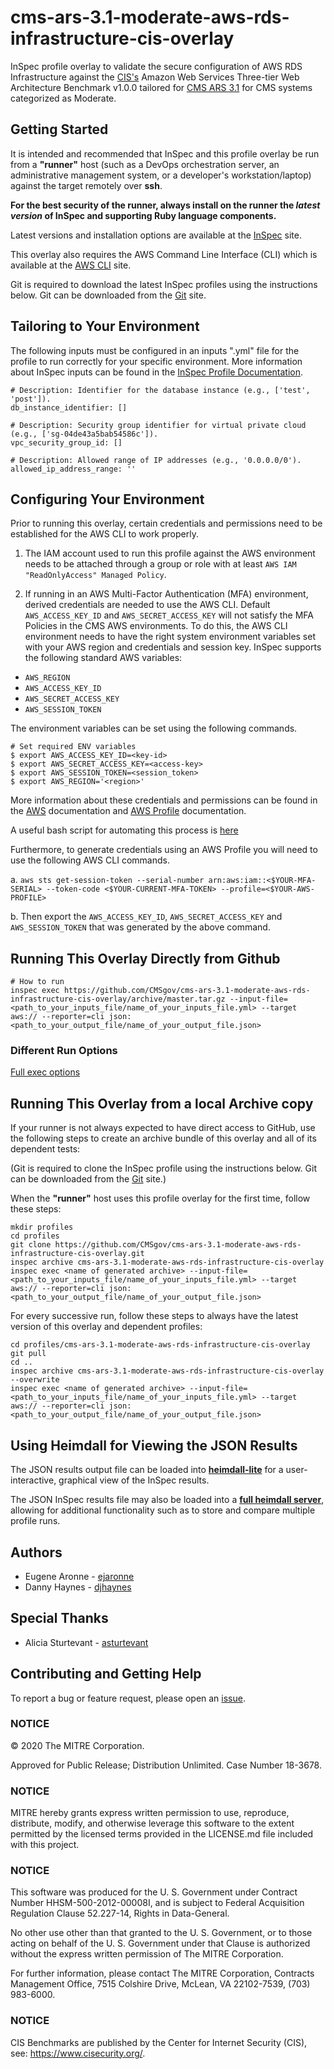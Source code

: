 # cms-ars-3.1-moderate-aws-rds-infrastructure-cis-overlay
InSpec profile overlay to validate the secure configuration of AWS RDS Infrastructure against the [CIS's](https://www.cisecurity.org/cis-benchmarks/) Amazon Web Services Three-tier Web Architecture Benchmark v1.0.0 tailored for [CMS ARS 3.1](https://www.cms.gov/Research-Statistics-Data-and-Systems/CMS-Information-Technology/InformationSecurity/Info-Security-Library-Items/ARS-31-Publication.html) for CMS systems categorized as Moderate.

## Getting Started  
It is intended and recommended that InSpec and this profile overlay be run from a __"runner"__ host (such as a DevOps orchestration server, an administrative management system, or a developer's workstation/laptop) against the target remotely over __ssh__.

__For the best security of the runner, always install on the runner the _latest version_ of InSpec and supporting Ruby language components.__ 

Latest versions and installation options are available at the [InSpec](http://inspec.io/) site.

This overlay also requires the AWS Command Line Interface (CLI) which is available at the [AWS CLI](https://aws.amazon.com/cli/) site.

Git is required to download the latest InSpec profiles using the instructions below. Git can be downloaded from the [Git](https://git-scm.com/book/en/v2/Getting-Started-Installing-Git) site. 

## Tailoring to Your Environment
The following inputs must be configured in an inputs ".yml" file for the profile to run correctly for your specific environment. More information about InSpec inputs can be found in the [InSpec Profile Documentation](https://www.inspec.io/docs/reference/profiles/).
 
```
# Description: Identifier for the database instance (e.g., ['test', 'post']).
db_instance_identifier: []
    
# Description: Security group identifier for virtual private cloud (e.g., ['sg-04de43a5bab54586c']).
vpc_security_group_id: []

# Description: Allowed range of IP addresses (e.g., '0.0.0.0/0').
allowed_ip_address_range: ''
```
## Configuring Your Environment
Prior to running this overlay, certain credentials and permissions need to be established for the AWS CLI to work properly. 

1. The IAM account used to run this profile against the AWS environment needs to be attached through a group or role with at least `AWS IAM "ReadOnlyAccess" Managed Policy`. 

2. If running in an AWS Multi-Factor Authentication (MFA) environment, derived credentials are needed to use the AWS CLI. Default `AWS_ACCESS_KEY_ID` and `AWS_SECRET_ACCESS_KEY` will not satisfy the MFA Policies in the CMS AWS environments. To do this, the AWS CLI environment needs to have the right system environment variables set with your AWS region and credentials and session key. InSpec supports the following standard AWS variables:

- `AWS_REGION`
- `AWS_ACCESS_KEY_ID`
- `AWS_SECRET_ACCESS_KEY`
- `AWS_SESSION_TOKEN`

The environment variables can be set using the following commands.

````
# Set required ENV variables
$ export AWS_ACCESS_KEY_ID=<key-id>
$ export AWS_SECRET_ACCESS_KEY=<access-key>
$ export AWS_SESSION_TOKEN=<session_token>
$ export AWS_REGION='<region>'
````

More information about these credentials and permissions can be found in the [AWS](https://docs.aws.amazon.com/cli/latest/reference/sts/get-session-token.html) documentation and [AWS Profile](https://docs.aws.amazon.com/cli/latest/userguide/cli-multiple-profiles.html) documentation.

A useful bash script for automating this process is [here](https://gist.github.com/dinvlad/d1bc0a45419abc277eb86f2d1ce70625)

Furthermore, to generate credentials using an AWS Profile you will need to use the following AWS CLI commands.

  a. `aws sts get-session-token --serial-number arn:aws:iam::<$YOUR-MFA-SERIAL> --token-code <$YOUR-CURRENT-MFA-TOKEN> --profile=<$YOUR-AWS-PROFILE>` 

  b. Then export the `AWS_ACCESS_KEY_ID`, `AWS_SECRET_ACCESS_KEY` and `AWS_SESSION_TOKEN` that was generated by the above command.

## Running This Overlay Directly from Github

```
# How to run
inspec exec https://github.com/CMSgov/cms-ars-3.1-moderate-aws-rds-infrastructure-cis-overlay/archive/master.tar.gz --input-file=<path_to_your_inputs_file/name_of_your_inputs_file.yml> --target aws:// --reporter=cli json:<path_to_your_output_file/name_of_your_output_file.json>
```

### Different Run Options

  [Full exec options](https://docs.chef.io/inspec/cli/#options-3)

## Running This Overlay from a local Archive copy

If your runner is not always expected to have direct access to GitHub, use the following steps to create an archive bundle of this overlay and all of its dependent tests:

(Git is required to clone the InSpec profile using the instructions below. Git can be downloaded from the [Git](https://git-scm.com/book/en/v2/Getting-Started-Installing-Git) site.)

When the __"runner"__ host uses this profile overlay for the first time, follow these steps: 

```
mkdir profiles
cd profiles
git clone https://github.com/CMSgov/cms-ars-3.1-moderate-aws-rds-infrastructure-cis-overlay.git
inspec archive cms-ars-3.1-moderate-aws-rds-infrastructure-cis-overlay
inspec exec <name of generated archive> --input-file=<path_to_your_inputs_file/name_of_your_inputs_file.yml> --target aws:// --reporter=cli json:<path_to_your_output_file/name_of_your_output_file.json> 
```

For every successive run, follow these steps to always have the latest version of this overlay and dependent profiles:

```
cd profiles/cms-ars-3.1-moderate-aws-rds-infrastructure-cis-overlay
git pull
cd ..
inspec archive cms-ars-3.1-moderate-aws-rds-infrastructure-cis-overlay --overwrite
inspec exec <name of generated archive> --input-file=<path_to_your_inputs_file/name_of_your_inputs_file.yml> --target aws:// --reporter=cli json:<path_to_your_output_file/name_of_your_output_file.json> 
```

## Using Heimdall for Viewing the JSON Results

The JSON results output file can be loaded into __[heimdall-lite](https://heimdall-lite.mitre.org/)__ for a user-interactive, graphical view of the InSpec results. 

The JSON InSpec results file may also be loaded into a __[full heimdall server](https://github.com/mitre/heimdall)__, allowing for additional functionality such as to store and compare multiple profile runs.

## Authors
* Eugene Aronne - [ejaronne](https://github.com/ejaronne)
* Danny Haynes - [djhaynes](https://github.com/djhaynes)

## Special Thanks
* Alicia Sturtevant - [asturtevant](https://github.com/asturtevant)

## Contributing and Getting Help
To report a bug or feature request, please open an [issue](https://github.com/CMSgov/cms-ars-3.1-moderate-aws-rds-infrastructure-cis-overlay/issues/new).

### NOTICE

© 2020 The MITRE Corporation.

Approved for Public Release; Distribution Unlimited. Case Number 18-3678.

### NOTICE
MITRE hereby grants express written permission to use, reproduce, distribute, modify, and otherwise leverage this software to the extent permitted by the licensed terms provided in the LICENSE.md file included with this project.

### NOTICE  

This software was produced for the U. S. Government under Contract Number HHSM-500-2012-00008I, and is subject to Federal Acquisition Regulation Clause 52.227-14, Rights in Data-General.  

No other use other than that granted to the U. S. Government, or to those acting on behalf of the U. S. Government under that Clause is authorized without the express written permission of The MITRE Corporation.

For further information, please contact The MITRE Corporation, Contracts Management Office, 7515 Colshire Drive, McLean, VA  22102-7539, (703) 983-6000.

### NOTICE
CIS Benchmarks are published by the Center for Internet Security (CIS), see: https://www.cisecurity.org/.